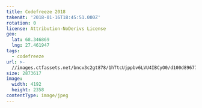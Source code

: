 ```yaml
---
title: Codefreeze 2018
takenAt: '2018-01-16T18:45:51.000Z'
rotation: 0
license: Attribution-NoDerivs License
geo:
  lat: 68.346869
  lng: 27.461947
tags:
  - codefreeze
url: >-
  //images.ctfassets.net/bncv3c2gt878/1hTtcUjppbv6LVU4IBCyO0/d100d89677963b417c51249cd61efa07/codefreeze-2018_39091647664_o
size: 2873617
image:
  width: 4192
  height: 2358
contentType: image/jpeg
---
```


